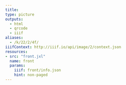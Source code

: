 ```yaml
---
title:
type: picture
outputs:
  - html
  - qrcode
  - iiif
aliases:
  - /k/22/2/4f/
iiifContext: http://iiif.io/api/image/2/context.json
resources:
- src: "front.jxl"
  name: front
  params:
    iiif: front/info.json
    hint: non-paged
---
```

